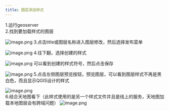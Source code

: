 ```yaml
---
title: 图层添加样式
---
```

1.运行geoserver <br/>
2.找到要加载样式的图层

![image.png](https://p3-juejin.byteimg.com/tos-cn-i-k3u1fbpfcp/b98cc74544594e8a82de851edda30d17~tplv-k3u1fbpfcp-watermark.image?)
3.点击title或图层名称进入图层修改，然后选择发布菜单

![image.png](https://p9-juejin.byteimg.com/tos-cn-i-k3u1fbpfcp/2ef8a1dc7bb242e3963ff6aba95a0e52~tplv-k3u1fbpfcp-watermark.image?)
4.往下翻，选择创建的样式

![image.png](https://p9-juejin.byteimg.com/tos-cn-i-k3u1fbpfcp/b09da5d6b03a4f1cb6a195cb72ec4f3b~tplv-k3u1fbpfcp-watermark.image?)
可以看到创建的样式符号，然后点击保存

![image.png](https://p1-juejin.byteimg.com/tos-cn-i-k3u1fbpfcp/5d784e5d23f742ee906edc5cbba17251~tplv-k3u1fbpfcp-watermark.image?)
5.点击左侧图层预览按钮，预览图层，可以看到图层样式不再是黑白色，而且显示QGIS设计的样式

![image.png](https://p1-juejin.byteimg.com/tos-cn-i-k3u1fbpfcp/65cdac1f72b24f019b0f1f04caeb0319~tplv-k3u1fbpfcp-watermark.image?)  <br/>
6.结合天地图看下（此样式使用的是另一个样式文件并且是线上的服务，天地图加载本地图层会有跨域问题）
![image.png](https://p1-juejin.byteimg.com/tos-cn-i-k3u1fbpfcp/f1be2d69d225463383af48a6c276b7b5~tplv-k3u1fbpfcp-watermark.image?)